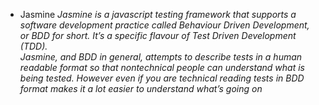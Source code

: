 * Jasmine
_Jasmine is a javascript testing framework that supports a software development practice called
Behaviour Driven Development, or BDD for short. It’s a specific flavour of Test Driven Development
(TDD).</br>
Jasmine, and BDD in general, attempts to describe tests in a human readable format so that nontechnical
people can understand what is being tested. However even if you are technical reading
tests in BDD format makes it a lot easier to understand what’s going on_
